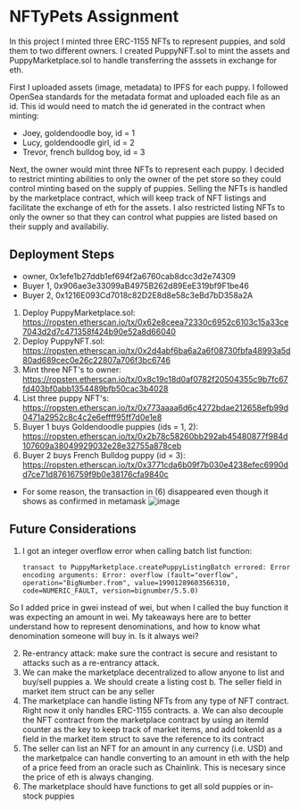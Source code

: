 # NFTyPets Assignment

In this project I minted three ERC-1155 NFTs to represent puppies, and sold them to two different owners. I created PuppyNFT.sol to mint the assets and PuppyMarketplace.sol to handle transferring the asssets in exchange for eth. 

First I uploaded assets (image, metadata) to IPFS for each puppy. I followed OpenSea standards for the metadata format and uploaded each file as an id. This id would need to match the id generated in the contract when minting:
- Joey, goldendoodle boy, id = 1
- Lucy, goldendoodle girl, id = 2
- Trevor, french bulldog boy, id = 3

Next, the owner would mint three NFTs to represent each puppy. I decided to restrict minting abilities to only the owner of the pet store so they could control minting based on the supply of puppies. Selling the NFTs is handled by the marketplace contract, which will keep track of NFT listings and facilitate the exchange of eth for the assets. I also restricted listing NFTs to only the owner so that they can control what puppies are listed based on their supply and availabiliy.

## Deployment Steps
  - owner, 0x1efe1b27ddb1ef694f2a6760cab8dcc3d2e74309
  - Buyer 1, 0x906ae3e33099aB4975B262d89EeE319bf9F1be46
  - Buyer 2, 0x1216E093Cd7018c82D2E8d8e58c3eBd7bD358a2A

1. Deploy PuppyMarketplace.sol: https://ropsten.etherscan.io/tx/0x62e8ceea72330c6952c6103c15a33ce7043d2d7c471358f424b90e52a8d66040
2. Deploy PuppyNFT.sol: https://ropsten.etherscan.io/tx/0x2d4abf6ba6a2a6f08730fbfa48993a5d80ad689cec0e26c22807a706f3bc6746
3. Mint three NFT's to owner: https://ropsten.etherscan.io/tx/0x8c19c18d0af0782f20504355c9b7fc67fd403bf0abb1354489bfb50cac3b4028
4. List three puppy NFT's: https://ropsten.etherscan.io/tx/0x773aaaa6d6c4272bdae212658efb99d0471a2952c8c4c2e6effff95ff7d0e1e8
5. Buyer 1 buys Goldendoodle puppies (ids = 1, 2): https://ropsten.etherscan.io/tx/0x2b78c58260bb292ab45480877f984d107609a38049929032e28e32755a878ceb
6. Buyer 2 buys French Bulldog puppy (id = 3): https://ropsten.etherscan.io/tx/0x3771cda6b09f7b030e4238efec6990dd7ce71d87616759f9b0e38176cfa9840c
  
  * For some reason, the transaction in (6) disappeared even though it shows as confirmed in metamask
  ![image](https://user-images.githubusercontent.com/23068170/158097445-6190e5d3-a200-4b5c-992e-a9461f06f51f.png)

## Future Considerations
1. I got an integer overflow error when calling batch list function:

    `transact to PuppyMarketplace.createPuppyListingBatch errored: Error encoding arguments: Error: overflow (fault="overflow", operation="BigNumber.from", value=19901289603566310, code=NUMERIC_FAULT, version=bignumber/5.5.0)`
  
  So I added price in gwei instead of wei, but when I called the buy function it was expecting an amount in wei. My takeaways here are to better understand how to represent denominations, and how to know what denomination someone will buy in. Is it always wei?

2. Re-entrancy attack: make sure the contract is secure and resistant to attacks such as a re-entrancy attack.
3. We can make the marketplace decentralized to allow anyone to list and buy/sell puppies
	a. We should create a listing cost
	b. The seller field in market item struct can be any seller
4. The marketplace can handle listing NFTs from any type of NFT contract. Right now it only handles ERC-1155 contracts.
	a. We can also decouple the NFT contract from the marketplace contract by using an itemId counter as the key to keep track of market items, and add tokenId as a field in the market item struct to save the reference to its contract
5. The seller can list an NFT for an amount in any currency (i.e. USD) and the marketpalce can handle converting to an amount in eth with the help of a price feed from an oracle such as Chainlink. This is necesary since the price of eth is always changing.
6. The marketplace should have functions to get all sold puppies or in-stock puppies
